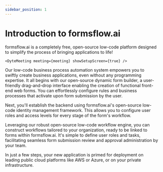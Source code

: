 ```yaml
---
sidebar_position: 1
---
```

# Introduction to formsflow.ai

formsflow.ai is a completely free, open-source low-code platform designed to simplify the process of bringing applications to life!
```tsx
<DyteMeeting meeting={meeting} showSetupScreen={true} />
```
Our low-code business process automation system empowers you to swiftly create business applications, even without any programming expertise. It all begins with our open-source dynamic form builder, a user-friendly drag-and-drop interface enabling the creation of functional front-end web forms. You can effortlessly configure rules and business processes that activate upon form submission by the user.

Next, you'll establish the backend using formsflow.ai's open-source low-code identity management framework. This allows you to configure user roles and access levels for every stage of the form's workflow.

Leveraging our robust open-source low-code workflow engine, you can construct workflows tailored to your organization, ready to be linked to forms within formsflow.ai. It's simple to define user roles and tasks, facilitating seamless form submission review and approval administration by your team.

In just a few steps, your new application is primed for deployment on leading public cloud platforms like AWS or Azure, or on your private infrastructure.
